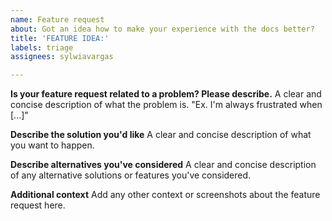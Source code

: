 ```yaml
---
name: Feature request
about: Got an idea how to make your experience with the docs better?
title: 'FEATURE IDEA:'
labels: triage
assignees: sylwiavargas

---
```


**Is your feature request related to a problem? Please describe.**
A clear and concise description of what the problem is. "Ex. I'm always frustrated when [...]"

**Describe the solution you'd like**
A clear and concise description of what you want to happen.

**Describe alternatives you've considered**
A clear and concise description of any alternative solutions or features you've considered.

**Additional context**
Add any other context or screenshots about the feature request here.
